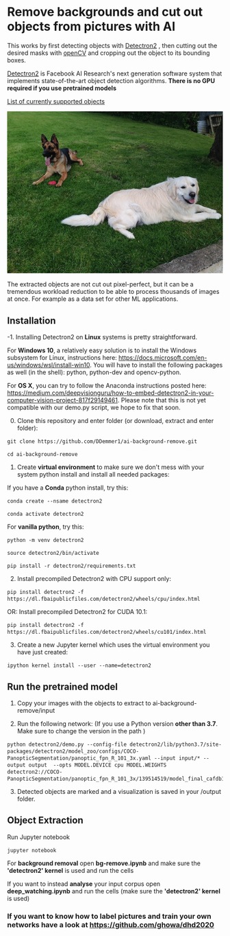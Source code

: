 # Remove backgrounds and cut out objects from pictures with AI

This works by first detecting objects with [Detectron2](https://github.com/facebookresearch/detectron2) , then cutting out the desired masks with [openCV](https://opencv-python-tutroals.readthedocs.io/en/latest/py_tutorials/py_setup/py_intro/py_intro.html#intro) and cropping out the object to its bounding boxes.

[Detectron2](https://github.com/facebookresearch/detectron2) is Facebook AI Research's next generation software system that implements state-of-the-art object detection algorithms. **There is no GPU required if you use pretrained models**
 
[List of currently supported objects](https://github.com/DDemmer1/ai-background-remove/blob/master/supported_objects.txt)

<p align="center">
  <img src="dog_animation.gif"/>
</p>

The extracted objects are not cut out pixel-perfect, but it can be a tremendous workload reduction to be able to process thousands of images at once. For example as a data set for other ML applications. 

## Installation

-1. Installing Detectron2 on **Linux** systems is pretty straightforward. 

For **Windows 10**, a relatively easy solution is to install the Windows subsystem for Linux, instructions here: https://docs.microsoft.com/en-us/windows/wsl/install-win10. You will have to install the following packages as well (in the shell): python, python-dev and opencv-python.

For **OS X**, you can try to follow the Anaconda instructions posted here: https://medium.com/deepvisionguru/how-to-embed-detectron2-in-your-computer-vision-project-817f29149461. Please note that this is not yet compatible with our demo.py script, we hope to fix that soon.

0. Clone this repository and enter folder (or download, extract and enter folder):
```
git clone https://github.com/DDemmer1/ai-background-remove.git
```
```
cd ai-background-remove
```
1. Create **virtual environment** to make sure we don't mess with your system python install and install all needed packages:

If you have a **Conda** python install, try this:
```
conda create --nsame detectron2
```
```
conda activate detectron2
```


For **vanilla python**, try this:
```
python -m venv detectron2
```
```
source detectron2/bin/activate
```
```
pip install -r detectron2/requirements.txt
```
2. Install precompiled Detectron2 with CPU support only:
```
pip install detectron2 -f https://dl.fbaipublicfiles.com/detectron2/wheels/cpu/index.html
```
OR: Install precompiled Detectron2 for CUDA 10.1:
```
pip install detectron2 -f https://dl.fbaipublicfiles.com/detectron2/wheels/cu101/index.html
```  
3. Create a new Jupyter kernel which uses the virtual environment you have just created:
```
ipython kernel install --user --name=detectron2
```

## Run the pretrained model

1. Copy your images with the objects to extract to ai-background-remove/input

2. Run the following network: 
(If you use a Python version **other than 3.7**. Make sure to change the version in the path )


```
python detectron2/demo.py --config-file detectron2/lib/python3.7/site-packages/detectron2/model_zoo/configs/COCO-PanopticSegmentation/panoptic_fpn_R_101_3x.yaml --input input/* --output output  --opts MODEL.DEVICE cpu MODEL.WEIGHTS detectron2://COCO-PanopticSegmentation/panoptic_fpn_R_101_3x/139514519/model_final_cafdb1.pkl
```

3. Detected objects are marked and a visualization is saved in your /output folder. 


## Object Extraction

Run Jupyter notebook

```
jupyter notebook
```

For **background removal** open **bg-remove.ipynb** and make sure the **'detectron2' kernel** is used and run the cells

If you want to instead **analyse** your input corpus open **deep_watching.ipynb** and run the cells (make sure the **'detectron2' kernel** is used)

### If you want to know how to label pictures and train your own networks have a look at https://github.com/ghowa/dhd2020

